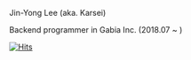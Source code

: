 <!---![Header](https://capsule-render.vercel.app/api?type=waving&color=auto&height=300&section=header&text=Welcome!&fontSize=90&animation=fadeIn&fontAlignY=38&desc=Karsei%20Github%20Profile&descAlignY=51&descAlign=62)

# Introduce
--->
Jin-Yong Lee (aka. Karsei)

Backend programmer in Gabia Inc. (2018.07 ~ )

<!--![TopLangs](https://github-readme-stats.vercel.app/api/top-langs/?username=karsei&layout=compact&hide=c%23)-->

[![Hits](https://hits.seeyoufarm.com/api/count/incr/badge.svg?url=https%3A%2F%2Fgithub.com%2FKarsei&count_bg=%2379C83D&title_bg=%23555555&icon=github.svg&icon_color=%23E7E7E7&title=hits&edge_flat=false)](https://hits.seeyoufarm.com)
<!---
Karsei/Karsei is a ✨ special ✨ repository because its `README.md` (this file) appears on your GitHub profile.
You can click the Preview link to take a look at your changes.
--->
